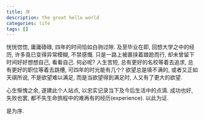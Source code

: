 ```yaml
---
title: 序
description: the great hello world
categories: life
tags: []
---
```


恍恍惚惚, 庸庸碌碌, 四年的时间恰如白驹过隙. 及至毕业在即, 回想大学之中的经历, 许多竟已变得异常模糊, 不禁感慨. 只是一路上被裹挟着踉跄而行, 却未曾留下时间好好想想自己, 看看自己. 何必呢? 人生苦短, 总有更好的名校等着去追求, 总有更好的职位等着去跳槽, 可四年的时光能有几个? 欲望总是填不满的, 或者又正如天祺所说, 不是欲望难以满足, 而是当欲望得到满足时, 人又有了更大的欲望.

心生惭愧之余, 遂建此个人站点, 以忠实记录当下及今后生活中的点滴. 成功也好, 失败也罢, 都不失生命旅程中的难再有的经历(experience). 以此为证.

是为序.
